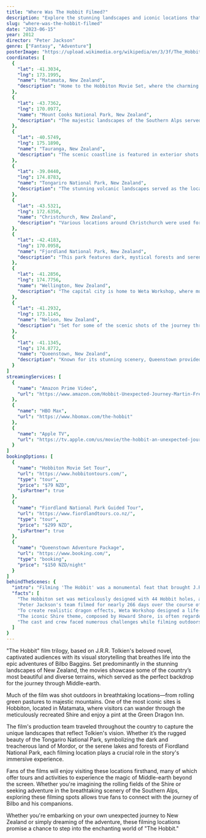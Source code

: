 ```yaml
---
title: "Where Was The Hobbit Filmed?"
description: "Explore the stunning landscapes and iconic locations that brought 'The Hobbit' to life in New Zealand, from breathtaking mountains to enchanting forests."
slug: "where-was-the-hobbit-filmed"
date: "2023-06-15"
year: 2012
director: "Peter Jackson"
genre: ["Fantasy", "Adventure"]
posterImage: "https://upload.wikimedia.org/wikipedia/en/3/3f/The_Hobbit_An_Unexpected_Journey_Poster.jpg"
coordinates: [
  { 
    "lat": -41.3034, 
    "lng": 173.1995, 
    "name": "Matamata, New Zealand", 
    "description": "Home to the Hobbiton Movie Set, where the charming Shire was recreated in stunning detail."
  },
  { 
    "lat": -43.7362, 
    "lng": 170.0977, 
    "name": "Mount Cooks National Park, New Zealand", 
    "description": "The majestic landscapes of the Southern Alps served as the backdrop for many breathtaking sequences."
  },
  { 
    "lat": -40.5749, 
    "lng": 175.1890, 
    "name": "Tauranga, New Zealand", 
    "description": "The scenic coastline is featured in exterior shots depicting the journey to the Lonely Mountain."
  },
  { 
    "lat": -39.0440, 
    "lng": 174.8783, 
    "name": "Tongariro National Park, New Zealand", 
    "description": "The stunning volcanic landscapes served as the location for the dark realm of Mordor."
  },
  { 
    "lat": -43.5321, 
    "lng": 172.6350, 
    "name": "Christchurch, New Zealand", 
    "description": "Various locations around Christchurch were used for different filming needs, showcasing the city's beauty."
  },
  { 
    "lat": -42.4183, 
    "lng": 170.0958, 
    "name": "Fjordland National Park, New Zealand", 
    "description": "This park features dark, mystical forests and serene lakes, capturing the essence of Middle-earth."
  },
  { 
    "lat": -41.2856, 
    "lng": 174.7756, 
    "name": "Wellington, New Zealand", 
    "description": "The capital city is home to Weta Workshop, where much of the film’s creative magic was brought to life."
  },
  { 
    "lat": -41.2932, 
    "lng": 173.1145, 
    "name": "Nelson, New Zealand", 
    "description": "Set for some of the scenic shots of the journey through the woods on the way to the Lonely Mountain."
  },
  { 
    "lat": -41.1345, 
    "lng": 174.8772, 
    "name": "Queenstown, New Zealand", 
    "description": "Known for its stunning scenery, Queenstown provided many vistas for this epic adventure."
  }
]
streamingServices: [
  {
    "name": "Amazon Prime Video",
    "url": "https://www.amazon.com/Hobbit-Unexpected-Journey-Martin-Freeman/dp/B00C9C5R92"
  },
  {
    "name": "HBO Max",
    "url": "https://www.hbomax.com/the-hobbit"
  },
  {
    "name": "Apple TV",
    "url": "https://tv.apple.com/us/movie/the-hobbit-an-unexpected-journey/umc.cmc.4ven3aa6a7aq8xl5pc8honpbb"
  }
]
bookingOptions: [
  {
    "name": "Hobbiton Movie Set Tour",
    "url": "https://www.hobbitontours.com/",
    "type": "tour",
    "price": "$79 NZD",
    "isPartner": true
  },
  {
    "name": "Fiordland National Park Guided Tour",
    "url": "https://www.fiordlandtours.co.nz/",
    "type": "tour",
    "price": "$299 NZD",
    "isPartner": true
  },
  {
    "name": "Queenstown Adventure Package",
    "url": "https://www.booking.com/",
    "type": "booking",
    "price": "$150 NZD/night"
  }
]
behindTheScenes: {
  "intro": "Filming 'The Hobbit' was a monumental feat that brought J.R.R. Tolkien's beloved tale back to life on the big screen. The production took place primarily in New Zealand and revolved around creating the magical realm of Middle-earth.",
  "facts": [
    "The Hobbiton set was meticulously designed with 44 Hobbit holes, and it took over two years to build in total.",
    "Peter Jackson's team filmed for nearly 266 days over the course of three films, using over 60 filming locations across New Zealand.",
    "To create realistic dragon effects, Weta Workshop designed a life-sized model of Smaug, which was later enhanced with CGI.",
    "The iconic Shire theme, composed by Howard Shore, is often regarded as one of the film's most memorable musical pieces.",
    "The cast and crew faced numerous challenges while filming outdoors, including unpredictable weather, which allowed for some stunning natural effects on screen."
  ]
}
---
```


<TheHobbitGuide />

"The Hobbit" film trilogy, based on J.R.R. Tolkien's beloved novel, captivated audiences with its visual storytelling that breathes life into the epic adventures of Bilbo Baggins. Set predominantly in the stunning landscapes of New Zealand, the movies showcase some of the country’s most beautiful and diverse terrains, which served as the perfect backdrop for the journey through Middle-earth.

Much of the film was shot outdoors in breathtaking locations—from rolling green pastures to majestic mountains. One of the most iconic sites is Hobbiton, located in Matamata, where visitors can wander through the meticulously recreated Shire and enjoy a pint at the Green Dragon Inn.

The film's production team traveled throughout the country to capture the unique landscapes that reflect Tolkien's vision. Whether it’s the rugged beauty of the Tongariro National Park, symbolizing the dark and treacherous land of Mordor, or the serene lakes and forests of Fiordland National Park, each filming location plays a crucial role in the story's immersive experience.

Fans of the films will enjoy visiting these locations firsthand, many of which offer tours and activities to experience the magic of Middle-earth beyond the screen. Whether you're imagining the rolling fields of the Shire or seeking adventure in the breathtaking scenery of the Southern Alps, exploring these filming spots allows true fans to connect with the journey of Bilbo and his companions.

Whether you're embarking on your own unexpected journey to New Zealand or simply dreaming of the adventure, these filming locations promise a chance to step into the enchanting world of "The Hobbit."